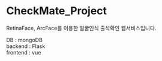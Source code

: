 # CheckMate_Project

RetinaFace, ArcFace를 이용한 얼굴인식 출석확인 웹서비스입니다. 


DB : mongoDB <br>
backend : Flask <br>
frontend : vue <br>

